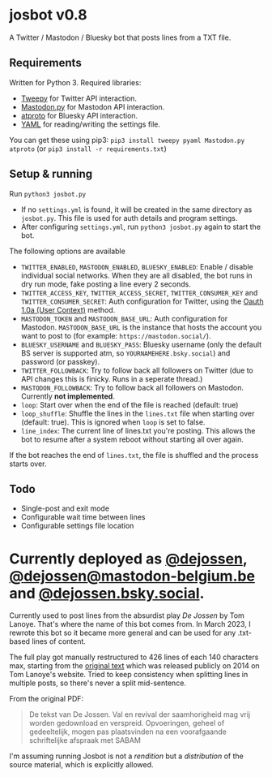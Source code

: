# josbot v0.8
A Twitter / Mastodon / Bluesky bot that posts lines from a TXT file.

## Requirements
Written for Python 3. Required libraries: 
 * [Tweepy](http://www.tweepy.org/) for Twitter API interaction.
 * [Mastodon.py](https://mastodonpy.readthedocs.io) for Mastodon API interaction.
 * [atproto](https://pypi.org/project/atproto/) for Bluesky API interaction.
 * [YAML](http://www.yaml.org/) for reading/writing the settings file. 

You can get these using pip3: `pip3 install tweepy pyaml Mastodon.py atproto` (or `pip3 install -r requirements.txt`)

## Setup & running
Run ``python3 josbot.py``

* If no ``settings.yml`` is found, it will be created in the same directory as ``josbot.py``. This file is used for auth details and program settings.
* After configuring ``settings.yml``, run ``python3 josbot.py`` again to start the bot.

The following options are available
 * ``TWITTER_ENABLED``, ``MASTODON_ENABLED``, ``BLUESKY_ENABLED``: Enable / disable individual social networks. When they are all disabled, the bot runs in dry run mode, fake posting a line every 2 seconds.
 * ``TWITTER_ACCESS_KEY``, ``TWITTER_ACCESS_SECRET``, ``TWITTER_CONSUMER_KEY`` and ``TWITTER_CONSUMER_SECRET``: Auth configuration for Twitter, using the [Oauth 1.0a (User Context)](https://developer.twitter.com/en/docs/tutorials/authenticating-with-twitter-api-for-enterprise/authentication-method-overview#oauth1.0a) method.
 * ``MASTODON_TOKEN`` and ``MASTODON_BASE_URL``: Auth configuration for Mastodon. ``MASTODON_BASE_URL`` is the instance that hosts the account you want to post to (for example: ``https://mastodon.social/``).
 * ``BLUESKY_USERNAME`` and ``BLUESKY_PASS``: Bluesky username (only the default BS server is supported atm, so ``YOURNAMEHERE.bsky.social``) and password (or passkey).
 * ``TWITTER_FOLLOWBACK``: Try to follow back all followers on Twitter (due to API changes this is finicky. Runs in a seperate thread.)
 * ``MASTODON_FOLLOWBACK``: Try to follow back all followers on Mastodon. Currently **not implemented**.
 * ``loop``: Start over when the end of the file is reached (default: true)
 * ``loop_shuffle``: Shuffle the lines in the `lines.txt` file when starting over (default: true). This is ignored when ``loop`` is set to false.
 * ``line_index``: The current line of lines.txt you're posting. This allows the bot to resume after a system reboot without starting all over again.

 If the bot reaches the end of `lines.txt`, the file is shuffled and the process starts over.
 
 ## Todo

* Single-post and exit mode
* Configurable wait time between lines
* Configurable settings file location
 
# Currently deployed as [@dejossen](http://twitter.com/dejossen), [@dejossen@mastodon-belgium.be](https://mastodon-belgium.be/@dejossen) and [@dejossen.bsky.social](https://bsky.app/profile/dejossen.bsky.social).

Currently used to post lines from the absurdist play *De Jossen* by Tom Lanoye. That's where the name of this bot comes from. In March 2023, I rewrote this bot so it became more general and can be used for any .txt-based lines of content.

The full play got manually restructured to 426 lines of each 140 characters max, starting from the [original text](https://github.com/Forceflow/josbot/raw/main/De-Jossen.-Val-en-revival-der-saamhorigheid.pdf) which was released publicly on 2014 on Tom Lanoye's website. Tried to keep consistency when splitting lines in multiple posts, so there's never a split mid-sentence.

From the original PDF:

> De tekst van De Jossen. Val en revival der saamhorigheid mag vrij worden gedownload en verspreid.
> Opvoeringen, geheel of gedeeltelijk, mogen pas plaatsvinden na een voorafgaande schriftelijke afspraak
> met SABAM

I'm assuming running Josbot is not a *rendition* but a *distribution* of the source material, which is explicitly allowed.


